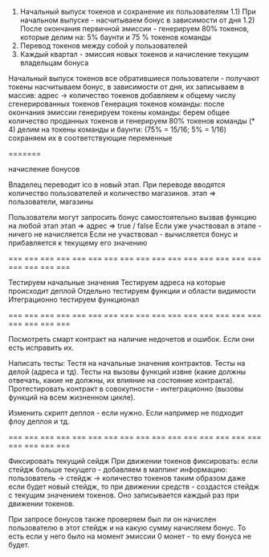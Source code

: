 1) Начальный выпуск токенов и сохранение их пользователям
  1.1) При начальном выпуске - насчитываем бонус в зависимости от дня
  1.2) После окончания первичной эмиссии - генерируем 80% токенов,
  которые делим на: 5% баунти и 75 % токенов команды
2) Перевод токенов между собой у пользователей
3) Каждый квартал - эмиссия новых токенов и начисление текущим владельцам бонуса



Начальный выпуск токенов
  все обратившиеся пользователи - получают токены
  насчитываем бонус, в зависимости от дня,
  их записываем в массив: адрес -> количество токенов
  добавляем к общему числу сгенерированных токенов
Генерация токенов команды:
  после окончания эмиссии генерируем токены команды:
  берем общее количество проданных токенов и генерируем 80% токенов команды (* 4)
  делим на токены команды и баунти:
  (75% = 15/16; 5% = 1/16) сохраняем их в соответствующие переменные


=======


начисление бонусов

Владелец переводит ico в новый этап.
При переводе вводятся количество пользователей и количество магазинов.
этап => пользователи, магазины

Пользователи могут запросить бонус самостоятельно вызвав функцию на любой этап
этап => адрес => true / false
Если уже участвовал в этапе - ничего не начисляется
Если не участвовал - вычисляется бонус и прибавляется к текущему его значению


=== === === === === === === === === === === === === === === === === === === ===

Тестируем начальные значения
Тестируем адреса на которые происходит деплой
Отдельно тестируем функции и области видимости
Итеграционно тестируем функционал

=== === === === === === === === === === === === === === === === === === === ===

Посмотреть смарт контракт на наличие недочетов и ошибок.
Если они есть  исправить их.

Написать тесты:
Тестя на начальные значения контрактов.
Тесты на делой (адреса и тд).
Тесты на вызовы функций извне (какие должны отвечать, какие не должны, их влияние на состояние контракта).
Протестировать контракт в совокупности - интеграционно (вызовы функций на всем жизненном цикле).

Изменить скрипт деплоя - если нужно.
Если например не подходит флоу деплоя и тд.

=== === === === === === === === === === === === === === === === === === === ===

Фиксировать текущий сейдж
При движении токенов фиксировать: если стейдж больше текущего - добавляем в
маппинг информацию: пользователь -> стейдж -> количество токенов
таким образом даже если будет новый стейдж, то при движении средств - создастся
стейдж с текущим значением токенов.
Оно записывается каждый раз при движении токенов.

При запросе бонусов также проверяем был ли он начислен пользователю в этот
стейдж и на какую сумму начисляем бонус.
То есть если у него было на момент эмиссии 0 монет - то ему бонуса не будет.
